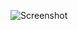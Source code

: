 ![Screenshot](https://raw.githubusercontent.com/Cryakl/Ultimate-RAT-Collection/refs/heads/main/XenoRat/XenoRat%201.6.0/Screenshot.png)
